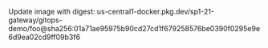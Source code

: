 Update image with digest: us-central1-docker.pkg.dev/sp1-21-gateway/gitops-demo/foo@sha256:01a71ae95975b90cd27cd1f679258576be0390f0295e9e6d9ea02cd9ff09b3f6 
